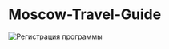 # Moscow-Travel-Guide

![Регистрация программы]([example.com/logo.png](https://github.com/danillip/Moscow-Travel-Guide/blob/main/License.jpg))
